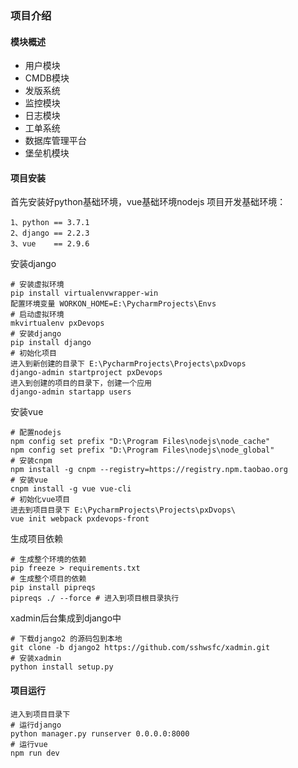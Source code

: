 ### 项目介绍
#### 模块概述
- 用户模块
- CMDB模块
- 发版系统
- 监控模块
- 日志模块
- 工单系统
- 数据库管理平台
- 堡垒机模块

#### 项目安装

首先安装好python基础环境，vue基础环境nodejs
项目开发基础环境：

```shell
1、python == 3.7.1
2、django == 2.2.3
3、vue    == 2.9.6
```
安装django
```shell
# 安装虚拟环境
pip install virtualenvwrapper-win
配置环境变量 WORKON_HOME=E:\PycharmProjects\Envs
# 启动虚拟环境
mkvirtualenv pxDevops
# 安装django
pip install django
# 初始化项目
进入到新创建的目录下 E:\PycharmProjects\Projects\pxDvops
django-admin startproject pxDevops
进入到创建的项目的目录下，创建一个应用
django-admin startapp users
```
安装vue
```shell
# 配置nodejs
npm config set prefix "D:\Program Files\nodejs\node_cache"
npm config set prefix "D:\Program Files\nodejs\node_global"
# 安装cnpm
npm install -g cnpm --registry=https://registry.npm.taobao.org
# 安装vue
cnpm install -g vue vue-cli
# 初始化vue项目
进去到项目目录下 E:\PycharmProjects\Projects\pxDvops\
vue init webpack pxdevops-front
```
生成项目依赖
```shell
# 生成整个环境的依赖
pip freeze > requirements.txt
# 生成整个项目的依赖
pip install pipreqs
pipreqs ./ --force # 进入到项目根目录执行
```
xadmin后台集成到django中
```shell
# 下载django2 的源码包到本地
git clone -b django2 https://github.com/sshwsfc/xadmin.git
# 安装xadmin
python install setup.py
```
#### 项目运行
```shell
进入到项目目录下
# 运行django
python manager.py runserver 0.0.0.0:8000
# 运行vue
npm run dev
```

